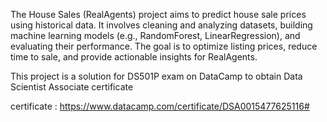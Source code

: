 The House Sales (RealAgents) project aims to predict house sale prices using historical data. It involves cleaning and analyzing datasets, building machine learning models (e.g., RandomForest, LinearRegression), and evaluating their performance. The goal is to optimize listing prices, reduce time to sale, and provide actionable insights for RealAgents.

This project is a solution for DS501P exam on DataCamp to obtain Data Scientist Associate certificate

certificate : https://www.datacamp.com/certificate/DSA0015477625116#
